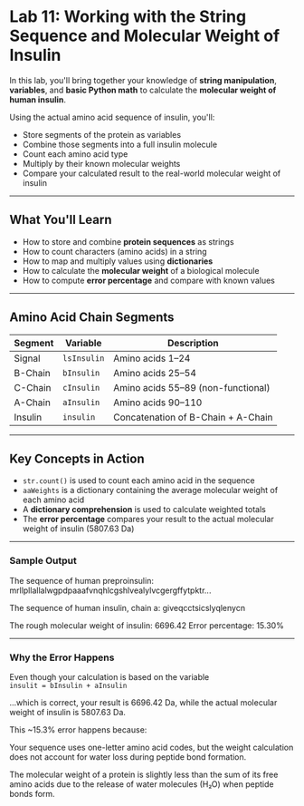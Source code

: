 # Lab 11: Working with the String Sequence and Molecular Weight of Insulin

In this lab, you'll bring together your knowledge of **string manipulation**, **variables**, and **basic Python math** to calculate the **molecular weight of human insulin**.

Using the actual amino acid sequence of insulin, you'll:
- Store segments of the protein as variables
- Combine those segments into a full insulin molecule
- Count each amino acid type
- Multiply by their known molecular weights
- Compare your calculated result to the real-world molecular weight of insulin

---

## What You'll Learn

- How to store and combine **protein sequences** as strings  
- How to count characters (amino acids) in a string  
- How to map and multiply values using **dictionaries**  
- How to calculate the **molecular weight** of a biological molecule  
- How to compute **error percentage** and compare with known values

---

## Amino Acid Chain Segments

| Segment   | Variable     | Description                         |
|-----------|--------------|-------------------------------------|
| Signal    | `lsInsulin`  | Amino acids 1–24                    |
| B-Chain   | `bInsulin`   | Amino acids 25–54                   |
| C-Chain   | `cInsulin`   | Amino acids 55–89 (non-functional)  |
| A-Chain   | `aInsulin`   | Amino acids 90–110                  |
| Insulin   | `insulin`    | Concatenation of B-Chain + A-Chain |

---

## Key Concepts in Action

- `str.count()` is used to count each amino acid in the sequence
- `aaWeights` is a dictionary containing the average molecular weight of each amino acid
- A **dictionary comprehension** is used to calculate weighted totals
- The **error percentage** compares your result to the actual molecular weight of insulin (5807.63 Da)

---

### Sample Output
The sequence of human preproinsulin:
mrllpllallalwgpdpaaafvnqhlcgshlvealylvcgergffytpktr...

The sequence of human insulin, chain a: giveqcctsicslyqlenycn

The rough molecular weight of insulin: 6696.42
Error percentage: 15.30%

---
### Why the Error Happens

Even though your calculation is based on the variable  
`insulit = bInsulin + aInsulin`  

...which is correct, your result is 6696.42 Da, while the actual molecular weight of insulin is 5807.63 Da.

This ~15.3% error happens because:

Your sequence uses one-letter amino acid codes, but the weight calculation does not account for water loss during peptide bond formation.

The molecular weight of a protein is slightly less than the sum of its free amino acids due to the release of water molecules (H₂O) when peptide bonds form.